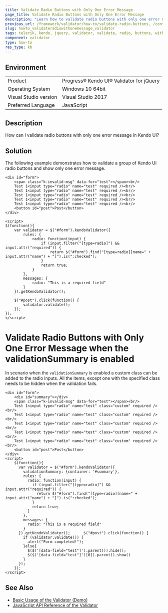 ```yaml
---
title: Validate Radio Buttons with Only One Error Message
page_title: Validate Radio Buttons with Only One Error Message 
description: "Learn how to validate radio buttons with only one error message in Kendo UI."
previous_url: /framework/validator/how-to/validate-radio-buttons, /controls/editors/validator/how-to/validate-radio-buttons
slug: howto_validateradiowithonemessage_validator
tags: telerik, kendo, jquery, validator, validate, radio, buttons, with, only, one, error, message
component: validator
type: how-to
res_type: kb
---
```


## Environment

<table>
 <tr>
  <td>Product</td>
  <td>Progress® Kendo UI® Validator for jQuery</td>
 </tr>
 <tr>
  <td>Operating System</td>
  <td>Windows 10 64bit</td>
 </tr>
 <tr>
  <td>Visual Studio version</td>
  <td>Visual Studio 2017</td>
 </tr>
 <tr>
  <td>Preferred Language</td>
  <td>JavaScript</td>
 </tr>
</table>

## Description

How can I validate radio buttons with only one error message in Kendo UI?

## Solution

The following example demonstrates how to validate a group of Kendo UI radio buttons and show only one error message.

```dojo
<div id="form">
    <span class="k-invalid-msg" data-for="test"></span><br/>
    Test 1<input type="radio" name="test" required /><br/>
    Test 1<input type="radio" name="test" required /><br/>
    Test 1<input type="radio" name="test" required /><br/>
    Test 1<input type="radio" name="test" required /><br/>
    Test 1<input type="radio" name="test" required /><br/>
    <button id="post">Post</button>
</div>

<script>
$(function(){
    var validator = $("#form").kendoValidator({
        rules: {
            radio: function(input) {
                if (input.filter("[type=radio]") && input.attr("required")) {
                    return $("#form").find("[type=radio][name=" + input.attr("name") + "]").is(":checked");
                }
                return true;
            }
        },
        messages: {
            radio: "This is a required field"
        }
    }).getKendoValidator();

    $("#post").click(function() {
        validator.validate();
    });
});
</script>
```

# Validate Radio Buttons with Only One Error Message when the validationSummary is enabled

In scenario when the `validationSummary` is enabled a custom class can be added to the radio inputs. All the items, except one with the specified class needs to be hidden when the validation fails. 

```dojo
<div id="form">
    <div id="summary"></div>
    <span class="k-invalid-msg" data-for="test"></span><br/>
    Test 1<input type="radio" name="test" class="custom" required /><br/>
    Test 1<input type="radio" name="test" class="custom" required /><br/>
    Test 1<input type="radio" name="test" class="custom" required /><br/>
    Test 1<input type="radio" name="test" class="custom" required /><br/>
    Test 1<input type="radio" name="test" class="custom" required /><br/>
    <button id="post">Post</button>
</div>  
<script>
    $(function(){
      var validator = $("#form").kendoValidator({
        validationSummary: {container: '#summary'},
        rules: {
          radio: function(input) {
            if (input.filter("[type=radio]") && input.attr("required")) {
              return $("#form").find("[type=radio][name=" + input.attr("name") + "]").is(":checked");
            }
            return true;
          }
        },
        messages: {
          radio: "This is a required field"
        }
      }).getKendoValidator();      $("#post").click(function() {
        if (validator.validate()) {
          alert("Form completed!");
        }else{		            
          $($('[data-field="test"]').parent()).hide();
          $($('[data-field="test"]')[0]).parent().show()
        }
      });
    });
</script>
```

## See Also

* [Basic Usage of the Validator (Demo)](https://demos.telerik.com/kendo-ui/validator/index)
* [JavaScript API Reference of the Validator](/api/javascript/ui/validator)
